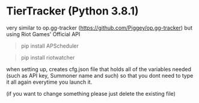 # TierTracker (Python 3.8.1)

very similar to op.gg-tracker (https://github.com/Piggey/op.gg-tracker) but using Riot Games' Official API

>pip install APScheduler

>pip install riotwatcher

when setting up, creates cfg.json file that holds all of the variables needed (such as API key, Summoner name and such) so that you dont need to type it all again everytime you launch it.

(if you want to change something please just delete the existing file)

